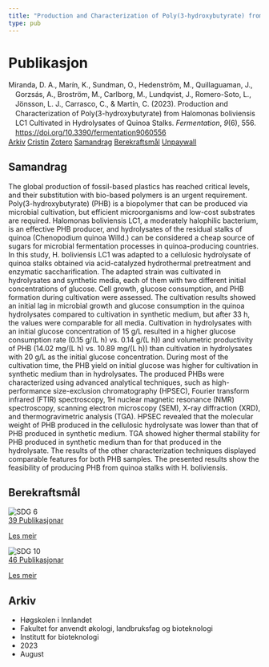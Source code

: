 ```yaml
---
title: "Production and Characterization of Poly(3-hydroxybutyrate) from Halomonas boliviensis LC1 Cultivated in Hydrolysates of Quinoa Stalks"
type: pub
---
```

<h1>Publikasjon</h1>
<article id="csl-bib-container-IYX8MYVZ" class="csl-bib-container">
  <div class="csl-bib-body" style="line-height: 1.35; padding-left: 1em; text-indent:-1em;">
  <div class="csl-entry">Miranda, D. A., Mar&#xED;n, K., Sundman, O., Hedenstr&#xF6;m, M., Quillaguaman, J., Gorzs&#xE1;s, A., Brostr&#xF6;m, M., Carlborg, M., Lundqvist, J., Romero-Soto, L., J&#xF6;nsson, L. J., Carrasco, C., &amp; Mart&#xED;n, C. (2023). Production and Characterization of Poly(3-hydroxybutyrate) from Halomonas boliviensis LC1 Cultivated in Hydrolysates of Quinoa Stalks. <i>Fermentation</i>, <i>9</i>(6), 556. <a href="https://doi.org/10.3390/fermentation9060556">https://doi.org/10.3390/fermentation9060556</a></div>
</div>
  <div class="csl-bib-buttons">
    <a href="#taxonomy-article-IYX8MYVZ" class="csl-bib-button">Arkiv</a>
    <a href="https://app.cristin.no/results/show.jsf?id=2170702" alt="Cristin URL" class="csl-bib-button">Cristin</a>
    <a href="http://zotero.org/groups/5022929/items/IYX8MYVZ" alt="Zotero URL" class="csl-bib-button">Zotero</a>
    <a href="#abstract-article-IYX8MYVZ" class="csl-bib-button">Samandrag</a>
    <a href="#sdg-article-IYX8MYVZ" class="csl-bib-button">Berekraftsmål</a>
    <a href="https://www.mdpi.com/2311-5637/9/6/556/pdf?version=1686393057" class="csl-bib-button">Unpaywall</a>
  </div>
  <div id="csl-bib-meta-container-IYX8MYVZ"></div>
</article>
<div id="csl-bib-meta-IYX8MYVZ" class="csl-bib-meta">
  <article id="abstract-article-IYX8MYVZ" class="abstract-article">
    <h1>Samandrag</h1>
    The global production of fossil-based plastics has reached critical levels, and their substitution with bio-based polymers is an urgent requirement. Poly(3-hydroxybutyrate) (PHB) is a biopolymer that can be produced via microbial cultivation, but efficient microorganisms and low-cost substrates are required. Halomonas boliviensis LC1, a moderately halophilic bacterium, is an effective PHB producer, and hydrolysates of the residual stalks of quinoa (Chenopodium quinoa Willd.) can be considered a cheap source of sugars for microbial fermentation processes in quinoa-producing countries. In this study, H. boliviensis LC1 was adapted to a cellulosic hydrolysate of quinoa stalks obtained via acid-catalyzed hydrothermal pretreatment and enzymatic saccharification. The adapted strain was cultivated in hydrolysates and synthetic media, each of them with two different initial concentrations of glucose. Cell growth, glucose consumption, and PHB formation during cultivation were assessed. The cultivation results showed an initial lag in microbial growth and glucose consumption in the quinoa hydrolysates compared to cultivation in synthetic medium, but after 33 h, the values were comparable for all media. Cultivation in hydrolysates with an initial glucose concentration of 15 g/L resulted in a higher glucose consumption rate (0.15 g/(L h) vs. 0.14 g/(L h)) and volumetric productivity of PHB (14.02 mg/(L h) vs. 10.89 mg/(L h)) than cultivation in hydrolysates with 20 g/L as the initial glucose concentration. During most of the cultivation time, the PHB yield on initial glucose was higher for cultivation in synthetic medium than in hydrolysates. The produced PHBs were characterized using advanced analytical techniques, such as high-performance size-exclusion chromatography (HPSEC), Fourier transform infrared (FTIR) spectroscopy, 1H nuclear magnetic resonance (NMR) spectroscopy, scanning electron microscopy (SEM), X-ray diffraction (XRD), and thermogravimetric analysis (TGA). HPSEC revealed that the molecular weight of PHB produced in the cellulosic hydrolysate was lower than that of PHB produced in synthetic medium. TGA showed higher thermal stability for PHB produced in synthetic medium than for that produced in the hydrolysate. The results of the other characterization techniques displayed comparable features for both PHB samples. The presented results show the feasibility of producing PHB from quinoa stalks with H. boliviensis.
  </article>
  <article id="sdg-article-IYX8MYVZ" class="sdg-article">
    <h1>Berekraftsmål</h1>
    <div class="sdg-container"><div id="sdg6" class="sdg">
<img src="{{< params subfolder >}}images/sdg/sdg06_no.png" class="image" alt="SDG 6">
<div class="sdg-overlay">
<a href="{{< params subfolder >}}no/archive/?sdg=6#archive" class="sdg-publication-count"><span>39</span> Publikasjonar</a>
<p><a href="https://www.fn.no/om-fn/fns-baerekraftsmaal/rent-vann-og-gode-sanitaerforhold?lang=nno-NO" class="sdg-read-more">Les meir</a></p>
</div>
</div> <div id="sdg10" class="sdg">
<img src="{{< params subfolder >}}images/sdg/sdg10_no.png" class="image" alt="SDG 10">
<div class="sdg-overlay">
<a href="{{< params subfolder >}}no/archive/?sdg=10#archive" class="sdg-publication-count"><span>46</span> Publikasjonar</a>
<p><a href="https://www.fn.no/om-fn/fns-baerekraftsmaal/mindre-ulikhet?lang=nno-NO" class="sdg-read-more">Les meir</a></p>
</div>
</div></div>
  </article>
  <article id="taxonomy-article-IYX8MYVZ" class="taxonomy-article">
    <h1>Arkiv</h1>
    <ul>
      <li>Høgskolen i Innlandet</li>
      <li>Fakultet for anvendt økologi, landbruksfag og bioteknologi</li>
      <li>Institutt for bioteknologi</li>
      <li>2023</li>
      <li>August</li>
    </ul>
  </article>
</div>

